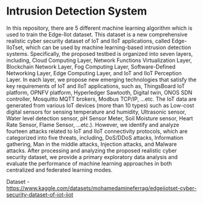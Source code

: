 # Intrusion Detection System
In this repository, there are 5 different machine learning algorithm which is used to train the Edge-IIot dataset. This dataset is a new comprehensive realistic cyber security dataset of IoT and IIoT applications, called Edge-IIoTset, which can be used by machine learning-based intrusion detection systems. Specifically, the proposed testbed is organized into seven layers, including, Cloud Computing Layer, Network Functions Virtualization Layer, Blockchain Network Layer, Fog Computing Layer, Software-Defined Networking Layer, Edge Computing Layer, and IoT and IIoT Perception Layer. In each layer, we propose new emerging technologies that satisfy the key requirements of IoT and IIoT applications, such as, ThingsBoard IoT platform, OPNFV platform, Hyperledger Sawtooth, Digital twin, ONOS SDN controller, Mosquitto MQTT brokers, Modbus TCP/IP, …etc. The IoT data are generated from various IoT devices (more than 10 types) such as Low-cost digital sensors for sensing temperature and humidity, Ultrasonic sensor, Water level detection sensor, pH Sensor Meter, Soil Moisture sensor, Heart Rate Sensor, Flame Sensor, …etc.). However, we identify and analyze fourteen attacks related to IoT and IIoT connectivity protocols, which are categorized into five threats, including, DoS/DDoS attacks, Information gathering, Man in the middle attacks, Injection attacks, and Malware attacks. After processing and analyzing the proposed realistic cyber security dataset, we provide a primary exploratory data analysis and evaluate the performance of machine learning approaches in both centralized and federated learning modes.

Dataset - https://www.kaggle.com/datasets/mohamedamineferrag/edgeiiotset-cyber-security-dataset-of-iot-iiot

